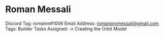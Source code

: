 # Roman Messali

Discord Tag: romanm#1006
Email Address: romanpromessali@gmail.com
Tags: Builder
Tasks Assigned: → Creating the Orbit Model